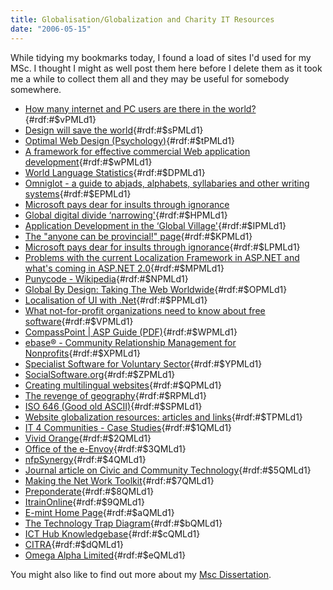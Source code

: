 ```yaml
---
title: Globalisation/Globalization and Charity IT Resources
date: "2006-05-15"
---
```

While tidying my bookmarks today, I found a load of sites I'd used for my MSc. I thought I might as well post them here before I delete them as it took me a while to collect them all and they may be useful for somebody somewhere.

  * [How many internet and PC users are there in the world?](http://www.geohive.com/global/geo.php?xml=ec_inet&xsl=ec_inet){#rdf:#$vPMLd1}
  * [Design will save the world](http://www.artlebedev.com/studio/slogan/){#rdf:#$sPMLd1}
  * [Optimal Web Design (Psychology)](http://psychology.wichita.edu/optimalweb/international.htm){#rdf:#$tPMLd1}
  * [A framework for effective commercial Web application development](http://www.ingentaconnect.com/search/expand?pub=infobike://mcb/172/1998/00000008/00000002/art00008){#rdf:#$wPMLd1}
  * [World Language Statistics](http://www.worldlingo.com/en/resources/language_statistics.html){#rdf:#$DPMLd1}
  * [Omniglot - a guide to abjads, alphabets, syllabaries and other writing systems](http://www.omniglot.com/index.htm){#rdf:#$EPMLd1}
  * [Microsoft pays dear for insults through ignorance](http://www.guardian.co.uk/uk_news/story/0,3604,1285890,00.html)
  * [Global digital divide &#8216;narrowing'](http://news.bbc.co.uk/1/hi/technology/4296919.stm){#rdf:#$HPMLd1}
  * [Application Development in the &#8216;Global Village'](http://www.gartner.com/pages/story.php.id.2340.s.8.jsp){#rdf:#$IPMLd1}
  * [The "anyone can be provincial!" page](http://www.trigeminal.com/samples/provincial.html){#rdf:#$KPMLd1}
  * [Microsoft pays dear for insults through ignorance](http://www.guardian.co.uk/online/news/0,12597,1286066,00.html){#rdf:#$LPMLd1}
  * [Problems with the current Localization Framework in ASP.NET and what's coming in ASP.NET 2.0](http://weblogs.asp.net/plip/archive/2004/04/11/111139.aspx){#rdf:#$MPMLd1}
  * [Punycode - Wikipedia](http://en.wikipedia.org/wiki/Punycode){#rdf:#$NPMLd1}
  * [Global By Design: Taking The Web Worldwide](http://bytelevel.com/globalbydesign/){#rdf:#$OPMLd1}
  * [Localisation of UI with .Net](http://channel9.msdn.com/ShowPost.aspx?PostID=24721#24721){#rdf:#$PPMLd1}
  * [What not-for-profit organizations need to know about free software](http://www.communitybandwidth.ca/articles/free_software){#rdf:#$VPMLd1}
  * [CompassPoint | ASP Guide (PDF)](http://www.compasspoint.org/assets/216_enonprofit.pdf){#rdf:#$WPMLd1}
  * [ebase® - Community Relationship Management for Nonprofits](http://www.ebase.org/){#rdf:#$XPMLd1}
  * [Specialist Software for Voluntary Sector](http://www.volresource.org.uk/swit/index.htm){#rdf:#$YPMLd1}
  * [SocialSoftware.org](http://socialsoftware.org/Home/Themes%2CInfoandlinks){#rdf:#$ZPMLd1}
  * [Creating multilingual websites](http://www.openmymind.net/localization/){#rdf:#$QPMLd1}
  * [The revenge of geography](http://www.economist.com/science/tq/displayStory.cfm?story_id=1620794){#rdf:#$RPMLd1}
  * [ISO 646 (Good old ASCII)](http://czyborra.com/charsets/iso646.html){#rdf:#$SPMLd1}
  * [Website globalization resources: articles and links](http://bytelevel.com/global/){#rdf:#$TPMLd1}
  * [IT 4 Communities - Case Studies](http://www.it4communities.org.uk/it4c/home/casestudies.jsp){#rdf:#$1QMLd1}
  * [Vivid Orange](http://www.vividorange.com/){#rdf:#$2QMLd1}
  * [Office of the e-Envoy](http://archive.cabinetoffice.gov.uk/e-envoy/index-content.htm){#rdf:#$3QMLd1}
  * [nfpSynergy](http://www.nfpsynergy.net/){#rdf:#$4QMLd1}
  * [Journal article on Civic and Community Technology](http://www.makingthenetwork.org/docs/journal.htm){#rdf:#$5QMLd1}
  * [Making the Net Work Toolkit](http://www.makingthenetwork.org/tools/culture.htm){#rdf:#$7QMLd1}
  * [Preponderate](http://www.preponderate.co.uk/redefiningprofit.htm){#rdf:#$8QMLd1}
  * [ItrainOnline](http://itrainonline.org/){#rdf:#$9QMLd1}
  * [E-mint Home Page](http://www.e-mint.org.uk/){#rdf:#$aQMLd1}
  * [The Technology Trap Diagram](http://www.makingthenetwork.org/tools/matrix.htm){#rdf:#$bQMLd1}
  * [ICT Hub Knowledgebase](http://www.lasa.org.uk/knowledgebase/index.shtml){#rdf:#$cQMLd1}
  * [CITRA](http://www.citra.org.uk/index.php){#rdf:#$dQMLd1}
  * [Omega Alpha Limited](http://www.omega-alpha.com/community2.htm){#rdf:#$eQMLd1}

You might also like to find out more about my [Msc Dissertation](/content/a-global-web-enablement-framework-for-small-charities-and-voluntary-sector-organisations/).